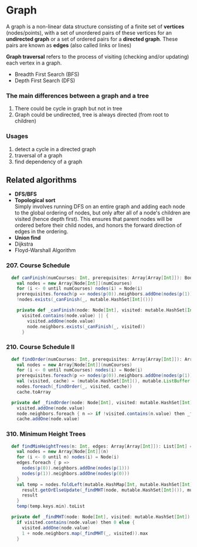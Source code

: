 # Graph
A graph is a non-linear data structure consisting of a finite set of **vertices** (nodes/points), 
with a set of unordered pairs of these vertices for an **undirected graph** or a set of ordered pairs for a **directed graph**.
These pairs are known as **edges** (also called links or lines)

**Graph traversal** refers to the process of visiting (checking and/or updating) each vertex in a graph. 
- Breadth First Search (BFS)
- Depth First Search (DFS)

### The main differences between a graph and a tree
1. There could be cycle in graph but not in tree
2. Graph could be undirected, tree is always directed (from root to children)

### Usages
1. detect a cycle in a directed graph
2. traversal of a graph 
3. find dependency of a graph  

## Related algorithms
- **DFS/BFS**
- **Topological sort**  
  Simply involves running DFS on an entire graph and adding each node to the global ordering of nodes,
  but only after all of a node's children are visited (hence depth first).
  This ensures that parent nodes will be ordered before their child nodes,
  and honors the forward direction of edges in the ordering.
- **Union find**
- Dijkstra
- Floyd-Warshall Algorithm

### 207. Course Schedule
```scala
  def canFinish(numCourses: Int, prerequisites: Array[Array[Int]]): Boolean =
    val nodes = new Array[Node[Int]](numCourses)
    for (i <- 0 until numCourses) nodes(i) = Node(i)
    prerequisites.foreach(p => nodes(p(0)).neighbors.addOne(nodes(p(1))))
    !nodes.exists(_canFinish(_, mutable.HashSet[Int]()))

    private def _canFinish(node: Node[Int], visited: mutable.HashSet[Int]): Boolean =
      visited.contains(node.value) || {
        visited.addOne(node.value)
        node.neighbors.exists(_canFinish(_, visited))
      }
```

### 210. Course Schedule II
```scala
  def findOrder(numCourses: Int, prerequisites: Array[Array[Int]]): Array[Int] =
    val nodes = new Array[Node[Int]](numCourses)
    for (i <- 0 until numCourses) nodes(i) = Node(i)
    prerequisites.foreach(p => nodes(p(0)).neighbors.addOne(nodes(p(1))))
    val (visited, cache) = (mutable.HashSet[Int](), mutable.ListBuffer[Int]())
    nodes.foreach(_findOrder(_, visited, cache))
    cache.toArray

  private def _findOrder(node: Node[Int], visited: mutable.HashSet[Int], cache: mutable.ListBuffer[Int]): Unit =
    visited.addOne(node.value)
    node.neighbors.foreach { n => if !visited.contains(n.value) then _findOrder(n, visited, cache) }
    cache.addOne(node.value)
```

### 310. Minimum Height Trees
```scala
  def findMinHeightTrees(n: Int, edges: Array[Array[Int]]): List[Int] =
    val nodes = new Array[Node[Int]](n)
    for (i <- 0 until n) nodes(i) = Node(i)
    edges.foreach { p =>
      nodes(p(0)).neighbors.addOne(nodes(p(1)))
      nodes(p(1)).neighbors.addOne(nodes(p(0)))
    }
    val temp = nodes.foldLeft(mutable.HashMap[Int, mutable.HashSet[Int]]()) { case (result, node) =>
      result.getOrElseUpdate(_findMHT(node, mutable.HashSet[Int]()), mutable.HashSet[Int](node.value)).addOne(node.value)
      result
    }
    temp(temp.keys.min).toList

  private def _findMHT(node: Node[Int], visited: mutable.HashSet[Int]): Int =
    if visited.contains(node.value) then 0 else {
      visited.addOne(node.value)
      1 + node.neighbors.map(_findMHT(_, visited)).max
    }
```